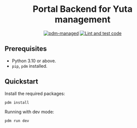 <div align="center">

# Portal Backend for Yuta management

[![pdm-managed](https://img.shields.io/badge/pdm-managed-blueviolet)](https://pdm.fming.dev)
[![Lint and test code](https://github.com/locmai/portal/actions/workflows/pylint.yaml/badge.svg)](https://github.com/locmai/portal/actions/workflows/pylint.yaml)

</div>

## Prerequisites

- Python 3.10 or above.
- `pip`, `pdm` installed.

## Quickstart

Install the required packages:

```
pdm install
```

Running with dev mode:

```
pdm run dev
```
